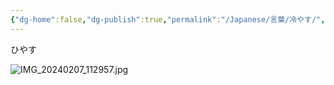 ```yaml
---
{"dg-home":false,"dg-publish":true,"permalink":"/Japanese/言葉/冷やす/","dgPassFrontmatter":true}
---
```


ひやす

![IMG_20240207_112957.jpg](/img/user/998%20resources/%E7%99%BD%E7%86%8A%E3%82%AB%E3%83%95%E3%82%A7/IMG_20240207_112957.jpg)
